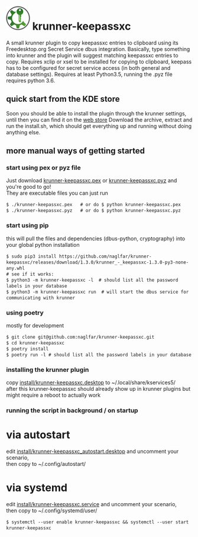 # <img src="https://raw.githubusercontent.com/naglfar/krunner-keepassxc/master/logo.svg" width="64" height="64"/> krunner-keepassxc

A small krunner plugin to copy keepassxc entries to clipboard using its Freedesktop.org Secret Service dbus integration.
Basically, type something into krunner and the plugin will suggest matching keepassxc entries to copy.
Requires xclip or xsel to be installed for copying to clipboard, keepass has to be configured for secret service access (in both general and database settings).
Requires at least Python3.5, running the .pyz file requires python 3.6.

## quick start from the KDE store ##
Soon you should be able to install the plugin through the krunner settings, until then you can find it on the [web store](https://store.kde.org/p/1414906/)
Download the archive, extract and run the install.sh, which should get everything up and running without doing anything else.

## more manual ways of getting started ##

### start using pex or pyz file ###
Just download [krunner-keepassxc.pex](https://github.com/naglfar/krunner-keepassxc/releases/download/1.3.0/krunner-keepassxc.pex) or [krunner-keepassxc.pyz](https://github.com/naglfar/krunner-keepassxc/releases/download/1.3.0/krunner-keepassxc.pyz) and you're good to go!  
They are executable files you can just run
```
$ ./krunner-keepassxc.pex	# or do $ python krunner-keepassxc.pex
$ ./krunner-keepassxc.pyz	# or do $ python krunner-keepassxc.pyz
```

### start using pip ###
this will pull the files and dependencies (dbus-python, cryptography) into your global python installation
```
$ sudo pip3 install https://github.com/naglfar/krunner-keepassxc/releases/download/1.3.0/krunner_-_keepassxc-1.3.0-py3-none-any.whl
# see if it works:
$ python3 -m krunner-keepassxc -l  # should list all the password labels in your database
$ python3 -m krunner-keepassxc run  # will start the dbus service for communicating with krunner
```

### using poetry ###
mostly for development
```
$ git clone git@github.com:naglfar/krunner-keepassxc.git
$ cd krunner-keepassxc
$ poetry install
$ poetry run -l # should list all the password labels in your database
```

### installing the krunner plugin  ###
copy [install/krunner-keepassxc.desktop](install/krunner-keepassxc.desktop) to ~/.local/share/kservices5/  
after this krunner-keepassxc should already show up in krunner plugins but might require a reboot to actually work

### running the script in background / on startup ###
# via autostart
edit [install/krunner-keepassxc_autostart.desktop](install/krunner-keepassxc_autostart.desktop) and uncomment your scenario,  
then copy to ~/.config/autostart/
# via systemd
edit [install/krunner-keepassxc.service](install/krunner-keepassxc.service) and uncomment your scenario,  
then copy to ~/.config/systemd/user/
```
$ systemctl --user enable krunner-keepassxc && systemctl --user start krunner-keepassxc
```
